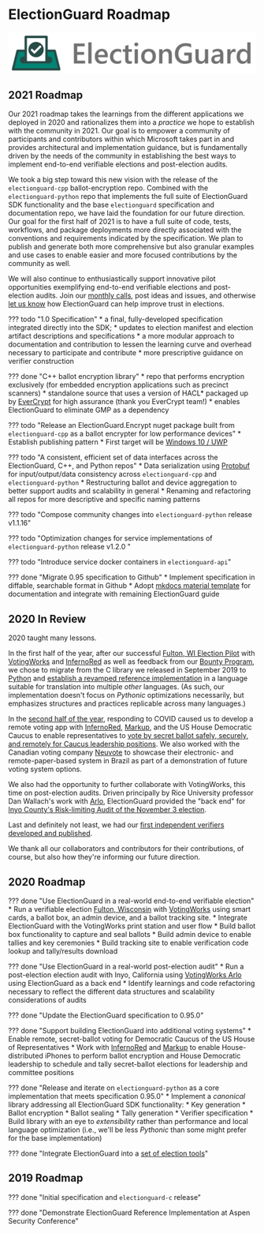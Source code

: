 # ElectionGuard Roadmap

![Microsoft Defending Democracy Program: ElectionGuard](images/electionguard-banner.svg)
## 2021 Roadmap

Our 2021 roadmap takes the learnings from the different applications we deployed in 2020 and rationalizes them into a *practice* we hope to establish with the community in 2021. Our goal is to empower a community of participants and contributors within which Microsoft takes part in and provides architectural and implementation guidance, but is fundamentally driven by the needs of the community in establishing the best ways to implement end-to-end verifiable elections and post-election audits.

We took a big step toward this new vision with the release of the `electionguard-cpp` ballot-encryption repo. Combined with the `electionguard-python` repo that implements the full suite of ElectionGuard SDK functionality and the base `electionguard` specification and documentation repo, we have laid the foundation for our future direction. Our goal for the first half of 2021 is to have a full suite of code, tests, workflows, and package deployments more directly associated with the conventions and requirements indicated by the specification. We plan to publish and generate both more comprehensive but also granular examples and use cases to enable easier and more focused contributions by the community as well.

We will also continue to enthusiastically support innovative pilot opportunities exemplifying end-to-end verifiable elections and post-election audits. Join our [monthly calls](https://github.com/microsoft/electionguard/discussions/61), post ideas and issues, and otherwise [let us know](mailto:electionguard@microsoft.com) how ElectionGuard can help improve trust in elections.

??? todo "1.0 Specification"
    * a final, fully-developed specification integrated directly into the SDK;
    * updates to election manifest and election artifact descriptions and specifications
    * a more modular approach to documentation and contribution to lessen the learning curve and overhead necessary to participate and contribute
    * more prescriptive guidance on verifier construction


??? done "C++ ballot encryption library"
    * repo that performs encryption exclusively (for embedded encryption applications such as precinct scanners)
    * standalone source that uses a version of HACL* packaged up by [EverCrypt](https://github.com/project-everest/hacl-star#evercrypt) for high assurance (thank you EverCrypt team!)
    * enables ElectionGuard to eliminate GMP as a dependency 

??? todo "Release an ElectionGuard.Encrypt nuget package built from `electionguard-cpp` as a ballot encrypter for low performance devices"
    * Establish publishing pattern
    * First target will be [Windows 10 / UWP](https://docs.microsoft.com/en-us/windows/uwp/get-started/universal-application-platform-guide)

??? todo  "A consistent, efficient set of data interfaces across the ElectionGuard, C++, and Python repos"
    * Data serialization using [Protobuf](https://github.com/protocolbuffers/protobuf) for input/output/data consistency across `electionguard-cpp` and `electionguard-python`
    * Restructuring ballot and device aggregation to better support audits and scalability in general
    * Renaming and refactoring all repos for more descriptive and specific naming patterns

??? todo "Compose community changes into `electionguard-python` release v1.1.16"

??? todo "Optimization changes for service implementations of `electionguard-python` release v1.2.0 "

??? todo "Introduce service docker containers in `electionguard-api`"

??? done "Migrate 0.95 specification to Github"
    * Implement specification in diffable, searchable format in Github
    * Adopt [mkdocs material template](https://squidfunk.github.io/mkdocs-material/) for documentation and integrate with remaining ElectionGuard guide

## 2020 In Review

2020 taught many lessons. 

In the first half of the year, after our successful [Fulton, WI Election Pilot](https://www.cnn.com/2020/02/22/tech/microsoft-election-guard-voting-test/index.html) with [VotingWorks](https://voting.works) and [InfernoRed](https://infernored.com) as well as feedback from our [Bounty Program](https://www.microsoft.com/en-us/msrc/bounty-electionguard), we chose to migrate from the C library we released in September 2019 to [Python](https://github.com/microsoft/electionguard-python) and [establish a revamped reference implementation](https://github.com/microsoft/electionguard-python) in a language suitable for translation into multiple *other* languages. (As such, our implementation doesn't focus on *Pythonic* optimizations necessarily, but  emphasizes structures and practices replicable across many languages.)

In the [second half of the year](https://blogs.microsoft.com/on-the-issues/2020/12/04/electionguard-2020-elections-security-pilot/), responding to COVID caused us to develop a remote voting app with [InfernoRed](https://infernored.com), [Markup](https://markup.law), and the US House Democratic Caucus to enable representatives to [vote by secret ballot safely, securely, and remotely for Caucus leadership positions](https://www.dems.gov/newsroom/press-releases/house-democrats-successfully-conclude-first-ever-virtual-leadership-elections). We also worked with the Canadian voting company [Neuvote](https://neuvote.com) to showcase their electronic- and remote-paper-based system in Brazil as part of a demonstration of future voting system options.

We also had the opportunity to further collaborate with VotingWorks, this time on post-election audits. Driven principally by Rice University professor Dan Wallach's work with [Arlo](https://voting.works/risk-limiting-audits/), ElectionGuard provided the "back end" for [Inyo County's Risk-limiting Audit of the November 3 election](https://elections.inyocounty.us/post-election-audits/).  

Last and definitely not least, we had our [first independent verifiers developed and published](Contributions.md).

We thank all our collaborators and contributors for their contributions, of course, but also how they're informing our future direction.


## 2020 Roadmap

??? done "Use ElectionGuard in a real-world end-to-end verifiable election"
    * Run a verifiable election [Fulton, Wisconsin](Fulton) with [VotingWorks](https://voting.works) using smart cards, a ballot box, an admin device, and a ballot tracking site.
    * Integrate ElectionGuard with the VotingWorks print station and user flow
    * Build ballot box functionality to capture and seal ballots
    * Build admin device to enable tallies and key ceremonies
    * Build tracking site to enable verification code lookup and tally/results download

??? done "Use ElectionGuard in a real-world post-election audit"
    * Run a post-election election audit with Inyo, California using [VotingWorks Arlo](https://voting.works) using ElectionGuard as a back end
    * Identify learnings and code refactoring necessary to reflect the different data structures and scalability considerations of audits

??? done "Update the ElectionGuard specification to 0.95.0"

??? done "Support building ElectionGuard into additional voting systems"
    * Enable remote, secret-ballot voting for Democratic Caucus of the US House of Representatives
    * Work with [InfernoRed](https://infernored.com) and [Markup](https://markup.law) to enable House-distributed iPhones to perform ballot encryption and House Democratic leadership to schedule and tally secret-ballot elections for leadership and committee positions

??? done "Release and iterate on `electionguard-python` as a core implementation that meets specification 0.95.0"
    * Implement a *canonical* library addressing all ElectionGuard SDK functionality:
      * Key generation
      * Ballot encryption
      * Ballot sealing 
      * Tally generation
      * Verifier specification
    * Build library with an eye to *extensibility* rather than performance and local language optimization (i.e., we'll be less *Pythonic* than some might prefer for the base implementation)


??? done "Integrate ElectionGuard into a [set of election tools](ElectionTools)"
## 2019 Roadmap

??? done "Initial specification and `electionguard-c` release"

??? done "Demonstrate ElectionGuard Reference Implementation at Aspen Security Conference"


<!-- Links -->
[ElectionTools]: https://blogs.microsoft.com/on-the-issues/2020/12/04/electionguard-2020-elections-security-pilot/
[Fulton]: https://news.microsoft.com/on-the-issues/2020/05/13/microsoft-electionguard-pilot-wisconsin/

[Python 1.15.0]: https://github.com/microsoft/electionguard-python/releases/tag/1.1.15
